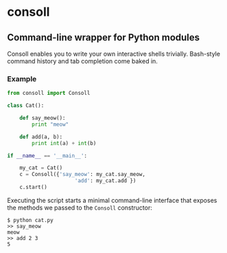 consoll
=======

Command-line wrapper for Python modules
---------------------------------------

Consoll enables you to write your own interactive shells trivially. Bash-style command history and tab completion come baked in.

### Example


```python
from consoll import Consoll

class Cat():

    def say_meow():
        print "meow"

    def add(a, b):
        print int(a) + int(b)

if __name__ == '__main__':

    my_cat = Cat()
    c = Consoll({'say_meow': my_cat.say_meow,
                      'add': my_cat.add })
    c.start()
```

Executing the script starts a minimal command-line interface that exposes the methods we passed to the `Consoll` constructor:

    $ python cat.py
    >> say_meow
    meow
    >> add 2 3
    5